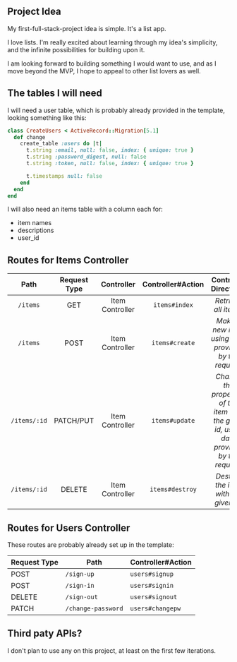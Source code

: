 ## Project Idea

My first-full-stack-project idea is simple. It's a list app.

I love lists. I'm really excited about learning through my idea's simplicity, and the infinite possibilities for building upon it.

I am looking forward to building something I would want to use, and as I move beyond the MVP, I hope to appeal to other list lovers as well.


## The tables I will need

I will need a user table, which is probably already provided in the template, looking something like this:
```ruby
class CreateUsers < ActiveRecord::Migration[5.1]
  def change
    create_table :users do |t|
      t.string :email, null: false, index: { unique: true }
      t.string :password_digest, null: false
      t.string :token, null: false, index: { unique: true }

      t.timestamps null: false
    end
  end
end 
```

I will also need an items table with a column each for:
- item names
- descriptions
- user_id


## Routes for Items Controller

|     Path      | Request Type |    Controller     | Controller#Action |                                    Controller Directions                                     |
|:-------------:|:------------:|:-----------------:|:-----------------:|:--------------------------------------------------------------------------------------------:|
|   `/items`   |     GET      | Item Controller |      `items#index`      |                                    _Retrieve all items._                                    |
|   `/items`   |     POST     | Item Controller |     `items#create`      |                   _Make a new item, using data provided by the request._                     |
| `/items/:id` |  PATCH/PUT   | Item Controller |     `items#update`      | _Change the properties of the item with the given id, using data provided by the request._ |
| `/items/:id` |    DELETE    | Item Controller |     `items#destroy`     |                           _Destroy the item with the given id._         |


## Routes for Users Controller

These routes are probably already set up in the template:

| Request Type   | Path                   | Controller#Action |
|----------------|------------------------|-------------------|
| POST           | `/sign-up`             | `users#signup`    |
| POST           | `/sign-in`             | `users#signin`    |
| DELETE         | `/sign-out`            | `users#signout`   |
| PATCH          | `/change-password`     | `users#changepw`  |


## Third paty APIs?

I don't plan to use any on this project, at least on the first few iterations.


## 